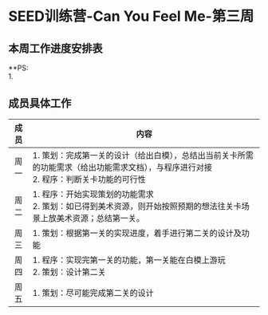 # SEED训练营-Can You Feel Me-第三周
## 本周工作进度安排表

**PS:<br/>1. 

## 成员具体工作
成员|内容
:----:|---
周一|1. 策划：完成第一关的设计（给出白模），总结出当前关卡所需的功能需求（给出功能需求文档），与程序进行对接<br /> 2. 程序：判断关卡功能的可行性
周二|1. 程序：开始实现策划的功能需求<br /> 2. 策划：如已得到美术资源，则开始按照预期的想法往关卡场景上放美术资源；总结第一关。
周三|1. 策划：根据第一关的实现进度，着手进行第二关的设计及功能
周四|1. 程序：实现完第一关的功能，第一关能在白模上游玩<br /> 2. 策划：设计第二关                                          
周五|1. 策划：尽可能完成第二关的设计

##
